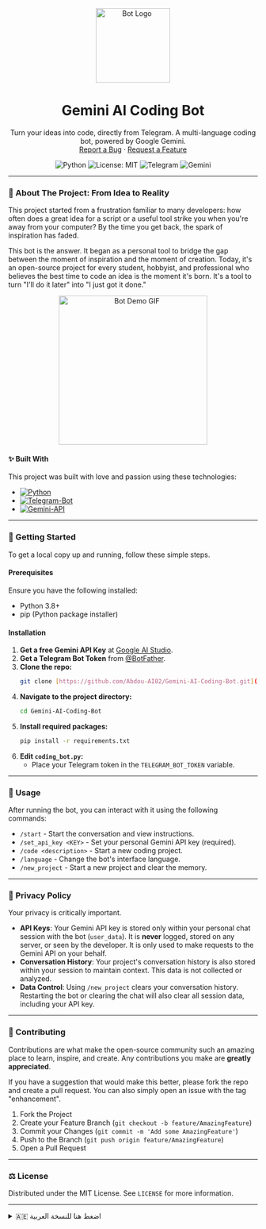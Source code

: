 <div align="center">

  <img src="https://i.imgur.com/g7L4s5s.png" alt="Bot Logo" width="150"/>

  <h1 align="center">Gemini AI Coding Bot</h1>
  
  <p align="center">
    Turn your ideas into code, directly from Telegram. A multi-language coding bot, powered by Google Gemini.
    <br />
    <a href="https://github.com/Abdou-AI02/Gemini-AI-Coding-Bot/issues">Report a Bug</a>
    ·
    <a href="https://github.com/Abdou-AI02/Gemini-AI-Coding-Bot/issues">Request a Feature</a>
  </p>
</div>

<div align="center">

![Python](https://img.shields.io/badge/python-3.8%2B-blue.svg)
![License: MIT](https://img.shields.io/badge/License-MIT-yellow.svg)
![Telegram](https://img.shields.io/badge/Telegram-Bot-blue)
![Gemini](https://img.shields.io/badge/Powered%20by-Gemini-blueviolet)

</div>

---

### 🤖 About The Project: From Idea to Reality

This project started from a frustration familiar to many developers: how often does a great idea for a script or a useful tool strike you when you're away from your computer? By the time you get back, the spark of inspiration has faded.

This bot is the answer. It began as a personal tool to bridge the gap between the moment of inspiration and the moment of creation. Today, it's an open-source project for every student, hobbyist, and professional who believes the best time to code an idea is the moment it's born. It's a tool to turn "I'll do it later" into "I just got it done."

<p align="center">
  <img src="https://i.imgur.com/YOUR_DIRECT_GIF_LINK_HERE.gif" alt="Bot Demo GIF" width="300"/>
</p>

#### ✨ Built With

This project was built with love and passion using these technologies:

* [![Python][Python-badge]][Python-url]
* [![Telegram-Bot][Telegram-badge]][Telegram-url]
* [![Gemini-API][Gemini-badge]][Gemini-url]

---

### 🚀 Getting Started

To get a local copy up and running, follow these simple steps.

#### Prerequisites

Ensure you have the following installed:
* Python 3.8+
* pip (Python package installer)

#### Installation

1.  **Get a free Gemini API Key** at [Google AI Studio](https://aistudio.google.com/).
2.  **Get a Telegram Bot Token** from [@BotFather](https://t.me/BotFather).
3.  **Clone the repo:**
    ```sh
    git clone [https://github.com/Abdou-AI02/Gemini-AI-Coding-Bot.git](https://github.com/Abdou-AI02/Gemini-AI-Coding-Bot.git)
    ```
4.  **Navigate to the project directory:**
    ```sh
    cd Gemini-AI-Coding-Bot
    ```
5.  **Install required packages:**
    ```sh
    pip install -r requirements.txt
    ```
6.  **Edit `coding_bot.py`:**
    * Place your Telegram token in the `TELEGRAM_BOT_TOKEN` variable.

---

### 📖 Usage

After running the bot, you can interact with it using the following commands:

* `/start` - Start the conversation and view instructions.
* `/set_api_key <KEY>` - Set your personal Gemini API key (required).
* `/code <description>` - Start a new coding project.
* `/language` - Change the bot's interface language.
* `/new_project` - Start a new project and clear the memory.

---

### 🔐 Privacy Policy

Your privacy is critically important.

* **API Keys**: Your Gemini API key is stored only within your personal chat session with the bot (`user_data`). It is **never** logged, stored on any server, or seen by the developer. It is only used to make requests to the Gemini API on your behalf.
* **Conversation History**: Your project's conversation history is also stored within your session to maintain context. This data is not collected or analyzed.
* **Data Control**: Using `/new_project` clears your conversation history. Restarting the bot or clearing the chat will also clear all session data, including your API key.

---

### 🤝 Contributing

Contributions are what make the open-source community such an amazing place to learn, inspire, and create. Any contributions you make are **greatly appreciated**.

If you have a suggestion that would make this better, please fork the repo and create a pull request. You can also simply open an issue with the tag "enhancement".

1.  Fork the Project
2.  Create your Feature Branch (`git checkout -b feature/AmazingFeature`)
3.  Commit your Changes (`git commit -m 'Add some AmazingFeature'`)
4.  Push to the Branch (`git push origin feature/AmazingFeature`)
5.  Open a Pull Request

---

### ⚖️ License

Distributed under the MIT License. See `LICENSE` for more information.

---

<details>
<summary>🇦🇪 اضغط هنا للنسخة العربية</summary>

<div dir="rtl" align="right">

### 🤖 عن المشروع: من فكرة إلى واقع

بدأ هذا المشروع من إحباط مألوف لدى الكثير من المطورين: كم مرة تأتيك فكرة رائعة لسكريبت صغير أو أداة مفيدة وأنت بعيد عن حاسوبك، وعندما تعود، تكون شرارة الإلهام قد خفتت؟

هذا البوت هو الجواب. لقد بدأ كأداة شخصية لسد الفجوة بين لحظة الإلهام ولحظة الخلق. واليوم، هو مشروع مفتوح المصدر لكل طالب، وهاوٍ، ومحترف يؤمن بأن أفضل وقت لبرمجة فكرة هو لحظة ولادتها.

<p align="center">
  <img src="https://i.imgur.com/YOUR_DIRECT_GIF_LINK_HERE.gif" alt="Bot Demo GIF" width="300"/>
</p>

#### ✨ التقنيات المستخدمة

تم بناء هذا المشروع بحب وشغف باستخدام التقنيات التالية:

* [![Python][Python-badge]][Python-url]
* [![Telegram-Bot][Telegram-badge]][Telegram-url]
* [![Gemini-API][Gemini-badge]][Gemini-url]

---

### 🚀 البدء

للحصول على نسخة محلية وتشغيلها، اتبع هذه الخطوات البسيطة.

#### طريقة التثبيت

1.  **احصل على مفتاح Gemini API مجاني** من [Google AI Studio](https://aistudio.google.com/).
2.  **احصل على توكن بوت تيليغرام** من [@BotFather](https://t.me/BotFather).
3.  **انسخ هذا المستودع (Clone):**
    ```sh
    git clone [https://github.com/Abdou-AI02/Gemini-AI-Coding-Bot.git](https://github.com/Abdou-AI02/Gemini-AI-Coding-Bot.git)
    ```
4.  **انتقل إلى مجلد المشروع:**
    ```sh
    cd Gemini-AI-Coding-Bot
    ```
5.  **ثبّت المكتبات اللازمة:**
    ```sh
    pip install -r requirements.txt
    ```
6.  **إعداد بيئة العمل:**
    * في ملف `coding_bot.py`، استبدل `'YOUR_TELEGRAM_BOT_TOKEN_HERE'` بالتوكن الخاص بك.

---

### 📖 كيفية الاستخدام

بعد تشغيل البوت، يمكنك التفاعل معه عبر الأوامر التالية:

* `/start` - بدء المحادثة وعرض التعليمات.
* `/set_api_key <KEY>` - تعيين مفتاح Gemini API الخاص بك (مطلوب).
* `/code <description>` - بدء مشروع برمجي جديد.
* `/language` - تغيير لغة واجهة البوت.
* `/new_project` - بدء مشروع جديد ومسح الذاكرة.

---

### 🔐 سياسة الخصوصية

خصوصيتك مهمة للغاية.

* **مفاتيح API**: يتم تخزين مفتاح Gemini API الخاص بك فقط داخل جلسة محادثتك الشخصية مع البوت (`user_data`). **لا يتم أبداً** تسجيله، أو تخزينه على أي خادم، أو رؤيته من قبل المطور. يتم استخدامه فقط لإجراء طلبات إلى Gemini API نيابة عنك.
* **سجل المحادثة**: يتم أيضاً تخزين سجل محادثة مشروعك داخل جلستك للحفاظ على السياق. لا يتم جمع هذه البيانات أو تحليلها.
* **التحكم في البيانات**: استخدام أمر `/new_project` يمسح سجل محادثتك. إعادة تشغيل البوت أو مسح المحادثة سيؤدي أيضاً إلى مسح جميع بيانات الجلسة، بما في ذلك مفتاح API الخاص بك.

---

### 🤝 المساهمة

المساهمات هي ما يجعل مجتمع المصادر المفتوحة مكاناً رائعاً للتعلم والإبداع. أي مساهمات تقدمها ستكون محل تقدير كبير.

إذا كانت لديك فكرة يمكن أن تجعل هذا المشروع أفضل، فلا تتردد في نسخ المستودع (Fork) وإنشاء طلب سحب (Pull Request). يمكنك أيضاً فتح قضية (Issue) مع الوسم "enhancement".

1.  انسخ المشروع (Fork the Project)
2.  أنشئ فرعاً جديداً للميزة الخاصة بك (`git checkout -b feature/AmazingFeature`)
3.  احفظ تغييراتك (`git commit -m 'Add some AmazingFeature'`)
4.  ارفع تغييراتك إلى الفرع (`git push origin feature/AmazingFeature`)
5.  افتح طلب سحب (Open a Pull Request)

---

### ⚖️ الرخصة

موزع تحت رخصة MIT. انظر `LICENSE` للمزيد من المعلومات.

</div>

</details>

<!-- تعريفات روابط الشارات -->
[Python-badge]: https://img.shields.io/badge/Python-3776AB?style=for-the-badge&logo=python&logoColor=white
[Python-url]: https://www.python.org/
[Telegram-badge]: https://img.shields.io/badge/Telegram-2CA5E0?style=for-the-badge&logo=telegram&logoColor=white
[Telegram-url]: https://telegram.org/
[Gemini-badge]: https://img.shields.io/badge/Gemini_API-4285F4?style=for-the-badge&logo=google&logoColor=white
[Gemini-url]: https://aistudio.google.com/

